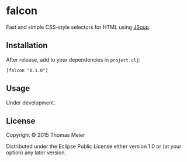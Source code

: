 # falcon

Fast and simple CSS-style selectors for HTML using [JSoup][1].

[1]: http://jsoup.org/

## Installation

After release, add to your dependencies in `project.clj`:

    [falcon "0.1.0"]

## Usage

Under development.

## License

Copyright © 2015 Thomas Meier

Distributed under the Eclipse Public License either version 1.0 or (at
your option) any later version.
